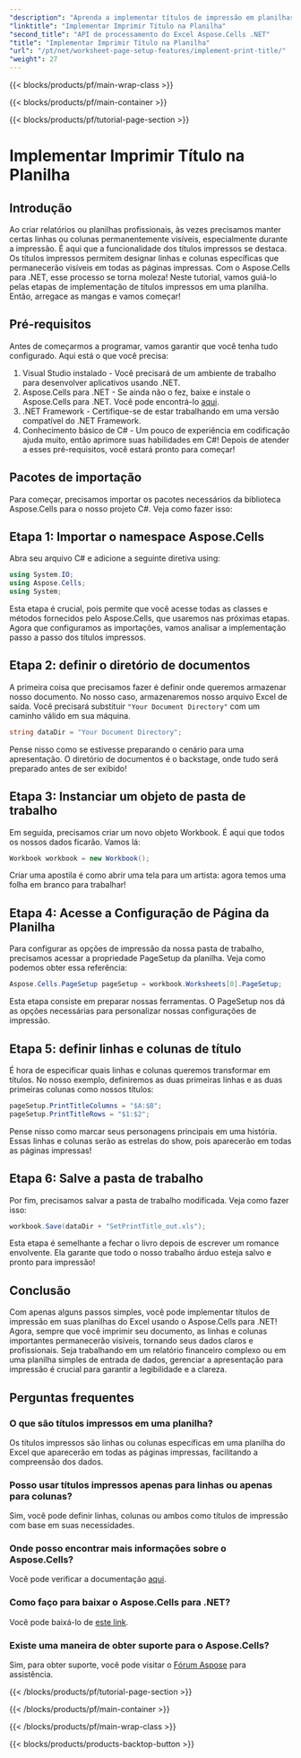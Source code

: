 ```yaml
---
"description": "Aprenda a implementar títulos de impressão em planilhas do Excel com o Aspose.Cells para .NET usando este tutorial passo a passo simples."
"linktitle": "Implementar Imprimir Título na Planilha"
"second_title": "API de processamento do Excel Aspose.Cells .NET"
"title": "Implementar Imprimir Título na Planilha"
"url": "/pt/net/worksheet-page-setup-features/implement-print-title/"
"weight": 27
---
```


{{< blocks/products/pf/main-wrap-class >}}

{{< blocks/products/pf/main-container >}}

{{< blocks/products/pf/tutorial-page-section >}}

# Implementar Imprimir Título na Planilha

## Introdução
Ao criar relatórios ou planilhas profissionais, às vezes precisamos manter certas linhas ou colunas permanentemente visíveis, especialmente durante a impressão. É aqui que a funcionalidade dos títulos impressos se destaca. Os títulos impressos permitem designar linhas e colunas específicas que permanecerão visíveis em todas as páginas impressas. Com o Aspose.Cells para .NET, esse processo se torna moleza! Neste tutorial, vamos guiá-lo pelas etapas de implementação de títulos impressos em uma planilha. Então, arregace as mangas e vamos começar!
## Pré-requisitos
Antes de começarmos a programar, vamos garantir que você tenha tudo configurado. Aqui está o que você precisa:
1. Visual Studio instalado - Você precisará de um ambiente de trabalho para desenvolver aplicativos usando .NET.
2. Aspose.Cells para .NET - Se ainda não o fez, baixe e instale o Aspose.Cells para .NET. Você pode encontrá-lo [aqui](https://releases.aspose.com/cells/net/).
3. .NET Framework - Certifique-se de estar trabalhando em uma versão compatível do .NET Framework.
4. Conhecimento básico de C# - Um pouco de experiência em codificação ajuda muito, então aprimore suas habilidades em C#!
Depois de atender a esses pré-requisitos, você estará pronto para começar!
## Pacotes de importação
Para começar, precisamos importar os pacotes necessários da biblioteca Aspose.Cells para o nosso projeto C#. Veja como fazer isso:
## Etapa 1: Importar o namespace Aspose.Cells
Abra seu arquivo C# e adicione a seguinte diretiva using:
```csharp
using System.IO;
using Aspose.Cells;
using System;
```
Esta etapa é crucial, pois permite que você acesse todas as classes e métodos fornecidos pelo Aspose.Cells, que usaremos nas próximas etapas.
Agora que configuramos as importações, vamos analisar a implementação passo a passo dos títulos impressos.
## Etapa 2: definir o diretório de documentos
A primeira coisa que precisamos fazer é definir onde queremos armazenar nosso documento. No nosso caso, armazenaremos nosso arquivo Excel de saída. Você precisará substituir `"Your Document Directory"` com um caminho válido em sua máquina.
```csharp
string dataDir = "Your Document Directory";
```
Pense nisso como se estivesse preparando o cenário para uma apresentação. O diretório de documentos é o backstage, onde tudo será preparado antes de ser exibido!
## Etapa 3: Instanciar um objeto de pasta de trabalho
Em seguida, precisamos criar um novo objeto Workbook. É aqui que todos os nossos dados ficarão. Vamos lá:
```csharp
Workbook workbook = new Workbook();
```
Criar uma apostila é como abrir uma tela para um artista: agora temos uma folha em branco para trabalhar!
## Etapa 4: Acesse a Configuração de Página da Planilha
Para configurar as opções de impressão da nossa pasta de trabalho, precisamos acessar a propriedade PageSetup da planilha. Veja como podemos obter essa referência:
```csharp
Aspose.Cells.PageSetup pageSetup = workbook.Worksheets[0].PageSetup;
```
Esta etapa consiste em preparar nossas ferramentas. O PageSetup nos dá as opções necessárias para personalizar nossas configurações de impressão.
## Etapa 5: definir linhas e colunas de título
É hora de especificar quais linhas e colunas queremos transformar em títulos. No nosso exemplo, definiremos as duas primeiras linhas e as duas primeiras colunas como nossos títulos:
```csharp
pageSetup.PrintTitleColumns = "$A:$B";
pageSetup.PrintTitleRows = "$1:$2";
```
Pense nisso como marcar seus personagens principais em uma história. Essas linhas e colunas serão as estrelas do show, pois aparecerão em todas as páginas impressas!
## Etapa 6: Salve a pasta de trabalho
Por fim, precisamos salvar a pasta de trabalho modificada. Veja como fazer isso:
```csharp
workbook.Save(dataDir + "SetPrintTitle_out.xls");
```
Esta etapa é semelhante a fechar o livro depois de escrever um romance envolvente. Ela garante que todo o nosso trabalho árduo esteja salvo e pronto para impressão!
## Conclusão
Com apenas alguns passos simples, você pode implementar títulos de impressão em suas planilhas do Excel usando o Aspose.Cells para .NET! Agora, sempre que você imprimir seu documento, as linhas e colunas importantes permanecerão visíveis, tornando seus dados claros e profissionais. Seja trabalhando em um relatório financeiro complexo ou em uma planilha simples de entrada de dados, gerenciar a apresentação para impressão é crucial para garantir a legibilidade e a clareza. 
## Perguntas frequentes
### O que são títulos impressos em uma planilha?
Os títulos impressos são linhas ou colunas específicas em uma planilha do Excel que aparecerão em todas as páginas impressas, facilitando a compreensão dos dados.
### Posso usar títulos impressos apenas para linhas ou apenas para colunas?
Sim, você pode definir linhas, colunas ou ambos como títulos de impressão com base em suas necessidades.
### Onde posso encontrar mais informações sobre o Aspose.Cells?
Você pode verificar a documentação [aqui](https://reference.aspose.com/cells/net/).
### Como faço para baixar o Aspose.Cells para .NET?
Você pode baixá-lo de [este link](https://releases.aspose.com/cells/net/).
### Existe uma maneira de obter suporte para o Aspose.Cells?
Sim, para obter suporte, você pode visitar o [Fórum Aspose](https://forum.aspose.com/c/cells/9) para assistência.

{{< /blocks/products/pf/tutorial-page-section >}}

{{< /blocks/products/pf/main-container >}}

{{< /blocks/products/pf/main-wrap-class >}}

{{< blocks/products/products-backtop-button >}}
